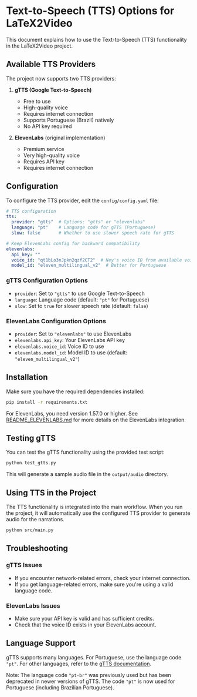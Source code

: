 # Text-to-Speech (TTS) Options for LaTeX2Video

This document explains how to use the Text-to-Speech (TTS) functionality in the LaTeX2Video project.

## Available TTS Providers

The project now supports two TTS providers:

1. **gTTS (Google Text-to-Speech)**
   - Free to use
   - High-quality voice
   - Requires internet connection
   - Supports Portuguese (Brazil) natively
   - No API key required

2. **ElevenLabs** (original implementation)
   - Premium service
   - Very high-quality voice
   - Requires API key
   - Requires internet connection

## Configuration

To configure the TTS provider, edit the `config/config.yaml` file:

```yaml
# TTS configuration
tts:
  provider: "gtts"  # Options: "gtts" or "elevenlabs"
  language: "pt"    # Language code for gTTS (Portuguese)
  slow: false       # Whether to use slower speech rate for gTTS

# Keep ElevenLabs config for backward compatibility
elevenlabs:
  api_key: ""
  voice_id: "qt1bLo3nJpkn2qzf2CT2"  # Ney's voice ID from available voices
  model_id: "eleven_multilingual_v2"  # Better for Portuguese
```

### gTTS Configuration Options

- `provider`: Set to `"gtts"` to use Google Text-to-Speech
- `language`: Language code (default: `"pt"` for Portuguese)
- `slow`: Set to `true` for slower speech rate (default: `false`)

### ElevenLabs Configuration Options

- `provider`: Set to `"elevenlabs"` to use ElevenLabs
- `elevenlabs.api_key`: Your ElevenLabs API key
- `elevenlabs.voice_id`: Voice ID to use
- `elevenlabs.model_id`: Model ID to use (default: `"eleven_multilingual_v2"`)

## Installation

Make sure you have the required dependencies installed:

```bash
pip install -r requirements.txt
```

For ElevenLabs, you need version 1.57.0 or higher. See [README_ELEVENLABS.md](README_ELEVENLABS.md) for more details on the ElevenLabs integration.

## Testing gTTS

You can test the gTTS functionality using the provided test script:

```bash
python test_gtts.py
```

This will generate a sample audio file in the `output/audio` directory.

## Using TTS in the Project

The TTS functionality is integrated into the main workflow. When you run the project, it will automatically use the configured TTS provider to generate audio for the narrations.

```bash
python src/main.py
```

## Troubleshooting

### gTTS Issues

- If you encounter network-related errors, check your internet connection.
- If you get language-related errors, make sure you're using a valid language code.

### ElevenLabs Issues

- Make sure your API key is valid and has sufficient credits.
- Check that the voice ID exists in your ElevenLabs account.

## Language Support

gTTS supports many languages. For Portuguese, use the language code `"pt"`. For other languages, refer to the [gTTS documentation](https://gtts.readthedocs.io/en/latest/module.html#languages-gtts-lang).

Note: The language code `"pt-br"` was previously used but has been deprecated in newer versions of gTTS. The code `"pt"` is now used for Portuguese (including Brazilian Portuguese).
